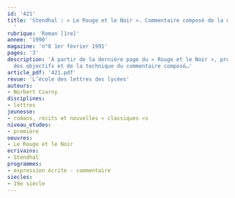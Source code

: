 ```yaml
---
id: '421'
title: 'Stendhal : « Le Rouge et le Noir ». Commentaire composé de la dernière page
  '
rubrique: 'Roman [1re]'
annee: '1990'
magazine: 'n°8 1er février 1991'
pages: '3'
description: 'À partir de la dernière page du « Rouge et le Noir », présentation
  des objectifs et de la technique du commentaire composé…'
article_pdf: '421.pdf'
revue: 'L’école des lettres des lycées'
auteurs:
- Norbert Czarny
disciplines:
- lettres
jeunesse:
- romans, récits et nouvelles « classiques »s
niveau_etudes:
- première
oeuvres:
- Le Rouge et le Noir
ecrivains:
- Stendhal
programmes:
- expression écrite - commentaire
siecles:
- 19e siècle
---
```

